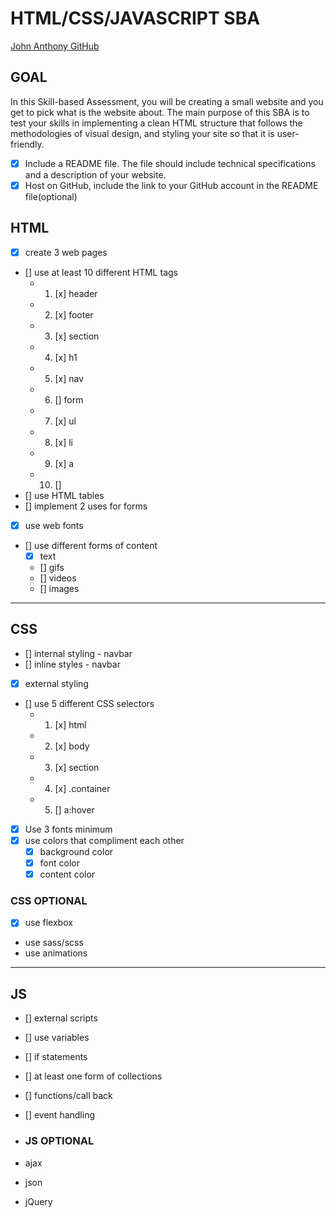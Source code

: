 # HTML/CSS/JAVASCRIPT SBA

[John Anthony GitHub](https://github.com/MartSpeed/jma_teksys/tree/main/sba_jmaHTML)

## GOAL

In this Skill-based Assessment, you will be creating a small website and you get to pick what is the website about. The main purpose of this SBA is to test your skills in implementing a clean HTML structure that follows the methodologies of visual design, and styling your site so that it is user-friendly.

- [x] Include a README file. The file should include technical specifications and a description of your website.
- [x] Host on GitHub, include the link to your GitHub account in the README file(optional)

## HTML

- [x] create 3 web pages
- [] use at least 10 different HTML tags
  - 1. [x] header
  - 2. [x] footer
  - 3. [x] section
  - 4. [x] h1
  - 5. [x] nav
  - 6. [] form
  - 7. [x] ul
  - 8. [x] li
  - 9. [x] a
  - 10. []
- [] use HTML tables
- [] implement 2 uses for forms
- [x] use web fonts
- [] use different forms of content
  - [x] text
  - [] gifs
  - [] videos
  - [] images

---

## CSS

- [] internal styling - navbar
- [] inline styles - navbar
- [x] external styling
- [] use 5 different CSS selectors
  - 1. [x] html
  - 2. [x] body
  - 3. [x] section
  - 4. [x] .container
  - 5. [] a:hover
- [x] Use 3 fonts minimum
- [x] use colors that compliment each other
  - [x] background color
  - [x] font color
  - [x] content color

### CSS OPTIONAL

- [x] use flexbox
- use sass/scss
- use animations

---

## JS

- [] external scripts
- [] use variables
- [] if statements
- [] at least one form of collections
- [] functions/call back
- [] event handling

- ### JS OPTIONAL
- ajax
- json
- jQuery

